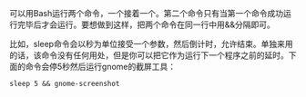 可以用Bash运行两个命令，一个接着一个。第二个命令只有当第一个命令成功运行完毕后才会运行。要想做到这样，把两个命令在同一行中用&&分隔即可。

比如，sleep命令会以秒为单位接受一个参数，然后倒计时，允许结束。单独来用的话，该命令没有任何用处，但是你可以把它作为运行下一个程序之前的延时。下面的命令会停5秒然后运行gnome的截屏工具：

```
sleep 5 && gnome-screenshot 
```

